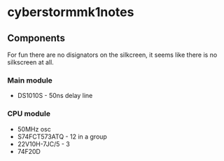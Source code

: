 # cyberstormmk1notes

## Components

For fun there are no disignators on the silkcreen, it seems like there is no silkscreen at all.

### Main module

- DS1010S - 50ns delay line

### CPU module

- 50MHz osc
- S74FCT573ATQ - 12 in a group
- 22V10H-7JC/5 - 3
- 74F20D

